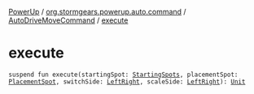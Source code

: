 [PowerUp](../../index.md) / [org.stormgears.powerup.auto.command](../index.md) / [AutoDriveMoveCommand](index.md) / [execute](./execute.md)

# execute

`suspend fun execute(startingSpot: `[`StartingSpots`](../../org.stormgears.powerup.subsystems.field/-field-positions/-starting-spots/index.md)`, placementSpot: `[`PlacementSpot`](../../org.stormgears.powerup.subsystems.field/-field-positions/-placement-spot/index.md)`, switchSide: `[`LeftRight`](../../org.stormgears.powerup.subsystems.field/-field-positions/-left-right/index.md)`, scaleSide: `[`LeftRight`](../../org.stormgears.powerup.subsystems.field/-field-positions/-left-right/index.md)`): `[`Unit`](https://kotlinlang.org/api/latest/jvm/stdlib/kotlin/-unit/index.html)